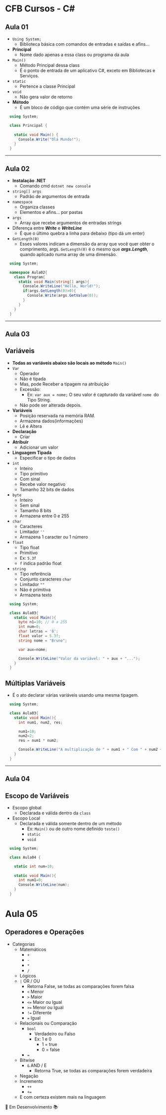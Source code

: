 # CFB Cursos - C#

## Aula 01

- `Using System;` 
  - Biblioteca básica com comandos de entradas e saídas e afins...
- **Principal** 
  - Nome dado apenas a essa class ou programa da aula
- `Main()` 
  - Método Principal dessa class
  - É o ponto de entrada de um aplicativo C#, exceto em Bibliotecas e Serviços.
- `static` 
  - Pertence a classe Principal
- `void` 
  - Não gera valor de retorno
- **Método** 
  - É um bloco de código que contém uma série de instruções

```cs
  using System;

  class Principal {
    
    static void Main() {
      Console.Write("Olá Mundo!");
    }
  }

```
---
## Aula 02
- **Instalação .NET**
  - Comando cmd `dotnet new console`
- `string[] args` 
  - Padrão de argumentos de entrada
- `namespace` 
  - Organiza classes
  - Elementos e afins... por pastas
- `args`
  - Array que recebe argumentos de entradas strings
- Diferença entre ***Write*** e ***WriteLine*** 
  - É que o último quebra a linha para debaixo (tipo dá um enter)
- `GetLength(0)` 
  - Esses valores indicam a dimensão da array que você quer obter o comprimento, args. `GetLength(0)` é o mesmo que ***args.Length***, quando aplicado numa array de uma dimensão.

```cs
  using System;

  namespace Aula02{
    class Program{
      static void Main(string[] args){
        Console.WriteLine("Hello, World!");
        if(args.GetLength(0)>0){
          Console.Write(args.GetValue(0));
        }
      }
    }
  }
```
---
## Aula 03

 ## Variáveis

- **Todas as variáveis abaixo são locais ao método** `Main()`
- `Var` 
  - Operador
  - Não é tipada
  - Mas, pode Receber a tipagem na atribuição
  - Excessão:
    - Ex: `var aux = nome;` O seu valor é capturado da variável `nome `do Tipo String.
  - Não pode ser alterada depois.
- **Variáveis** 
  - Posição reservada na memória RAM. 
  - Armazena dados(informações)
  - Lê e Altera
- **Declaração** 
  - Criar
- **Atribuir** 
  - Adicionar um valor
- **Linguagem Tipada** 
  - Especificar o tipo de dados
- `int`
  - Inteiro 
  - Tipo primitivo
  - Com sinal
  - Recebe valor negativo
  - Tamanho 32 bits de dados
- `byte` 
  - Inteiro
  - Sem sinal
  - Tamanho 8 bits
  - Armazena entre 0 e 255
- `char` 
  - Caracteres
  - Limitador `''` 
  - Armazena 1 caracter ou 1 número
- `float` 
  - Tipo float
  - Primitivo
  - Ex: `5.3f`
  - `f` indica padrão float
- `string` 
  - Tipo referência
  - Conjunto caracteres `char`
  - Limitador `""` 
  - Não é primitiva
  - Armazena texto

```cs
  using System;

  class Aula03{
    static void Main(){
      byte n1=10; // 0 a 255
      int num=0;
      char letras = '8';
      float valor = 5.3f;
      string nome = "Bruno";

      var aux=nome;

      Console.WriteLine("Valor da variável: " + aux + "...");
    }
  }
```
## Múltiplas Variáveis

- É o ato declarar várias variáveis usando uma mesma tipagem.

```cs
  using System;

  class Aula03{
    static void Main(){
      int num1, num2, res;

      num1=10;
      num2=2;
      res = num1 * num2;

      Console.WriteLine("A multiplicação de " + num1 + " Com " + num2 + " é igual a: " + res);
    }
  }
```
---

## Aula 04
## Escopo de Variáveis

- Escopo global
  - Declarada e válida dentro da `class`
- Escopo Local
  - Declarada e válida somente dentro de um método
    - Ex: `Main()` ou de outro nome definido `teste()`
    - `static`
    - `void` 

```cs
  using System;

  class Aula04 {

    static int num=10; 
    
    static void Main(){
      int num1=0;
      Console.WriteLine(num);
    }
  }
```
# Aula 05

## Operadores e Operações

- Categorias
  - Matemáticos
    - `+` 
    - `-`
    - `*`
    - `/`
  - Lógicos
  - `|` OR / OU
      - Retorna False, se todas as comparações forem falsa
    - `<` Menor
    - `>` Maior
    - `<=` Maior ou Igual
    - `>=` Menor ou Igual
    - `!=` Diferente
    - `=` Igual  
  - Relacionais ou Comparação
    - `bool`
      - Verdadeiro ou Falso
      - Ex: 1 e 0 
        - 1 = true
        - 0 = false
    - `=`
  - Bitwise
    - `&` AND / E
      - Retorna True, se todas as comparações forem verdadeira
  - Negação
  - Incremento
    - `++`
    - `+=`
  - E com certeza existem mais na linguagem


🚧 Em Desenvolvimento 📚